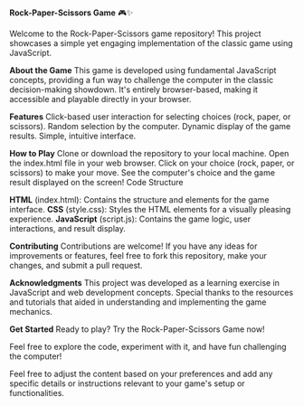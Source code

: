 **Rock-Paper-Scissors Game** 🎮✨


Welcome to the Rock-Paper-Scissors game repository! This project showcases a simple yet engaging implementation of the classic game using JavaScript.

**About the Game**
This game is developed using fundamental JavaScript concepts, providing a fun way to challenge the computer in the classic decision-making showdown. It's entirely browser-based, making it accessible and playable directly in your browser.

**Features**
Click-based user interaction for selecting choices (rock, paper, or scissors).
Random selection by the computer.
Dynamic display of the game results.
Simple, intuitive interface.

**How to Play**
Clone or download the repository to your local machine.
Open the index.html file in your web browser.
Click on your choice (rock, paper, or scissors) to make your move.
See the computer's choice and the game result displayed on the screen!
Code Structure

**HTML** (index.html): Contains the structure and elements for the game interface.
**CSS** (style.css): Styles the HTML elements for a visually pleasing experience.
**JavaScript** (script.js): Contains the game logic, user interactions, and result display.

**Contributing**
Contributions are welcome! If you have any ideas for improvements or features, feel free to fork this repository, make your changes, and submit a pull request.

**Acknowledgments**
This project was developed as a learning exercise in JavaScript and web development concepts. Special thanks to the resources and tutorials that aided in understanding and implementing the game mechanics.

**Get Started**
Ready to play? Try the Rock-Paper-Scissors Game now!

Feel free to explore the code, experiment with it, and have fun challenging the computer!

Feel free to adjust the content based on your preferences and add any specific details or instructions relevant to your game's setup or functionalities.






